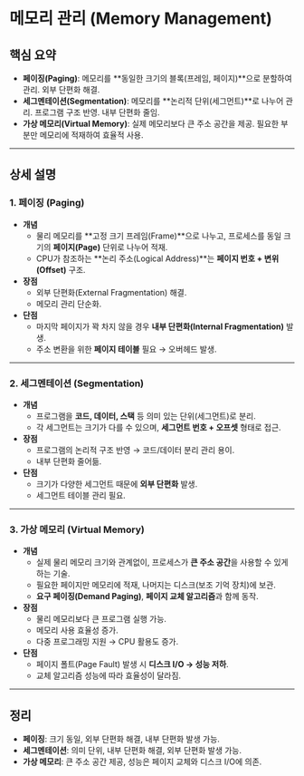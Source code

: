 # 메모리 관리 (Memory Management)

## 핵심 요약
- **페이징(Paging)**: 메모리를 **동일한 크기의 블록(프레임, 페이지)**으로 분할하여 관리. 외부 단편화 해결.  
- **세그멘테이션(Segmentation)**: 메모리를 **논리적 단위(세그먼트)**로 나누어 관리. 프로그램 구조 반영. 내부 단편화 줄임.  
- **가상 메모리(Virtual Memory)**: 실제 메모리보다 큰 주소 공간을 제공. 필요한 부분만 메모리에 적재하여 효율적 사용.  

---

## 상세 설명

### 1. 페이징 (Paging)
- **개념**  
  - 물리 메모리를 **고정 크기 프레임(Frame)**으로 나누고, 프로세스를 동일 크기의 **페이지(Page)** 단위로 나누어 적재.  
  - CPU가 참조하는 **논리 주소(Logical Address)**는 **페이지 번호 + 변위(Offset)** 구조.  
- **장점**  
  - 외부 단편화(External Fragmentation) 해결.  
  - 메모리 관리 단순화.  
- **단점**  
  - 마지막 페이지가 꽉 차지 않을 경우 **내부 단편화(Internal Fragmentation)** 발생.  
  - 주소 변환을 위한 **페이지 테이블** 필요 → 오버헤드 발생.  

---

### 2. 세그멘테이션 (Segmentation)
- **개념**  
  - 프로그램을 **코드, 데이터, 스택** 등 의미 있는 단위(세그먼트)로 분리.  
  - 각 세그먼트는 크기가 다를 수 있으며, **세그먼트 번호 + 오프셋** 형태로 접근.  
- **장점**  
  - 프로그램의 논리적 구조 반영 → 코드/데이터 분리 관리 용이.  
  - 내부 단편화 줄어듦.  
- **단점**  
  - 크기가 다양한 세그먼트 때문에 **외부 단편화** 발생.  
  - 세그먼트 테이블 관리 필요.  

---

### 3. 가상 메모리 (Virtual Memory)
- **개념**  
  - 실제 물리 메모리 크기와 관계없이, 프로세스가 **큰 주소 공간**을 사용할 수 있게 하는 기술.  
  - 필요한 페이지만 메모리에 적재, 나머지는 디스크(보조 기억 장치)에 보관.  
  - **요구 페이징(Demand Paging)**, **페이지 교체 알고리즘**과 함께 동작.  
- **장점**  
  - 물리 메모리보다 큰 프로그램 실행 가능.  
  - 메모리 사용 효율성 증가.  
  - 다중 프로그래밍 지원 → CPU 활용도 증가.  
- **단점**  
  - 페이지 폴트(Page Fault) 발생 시 **디스크 I/O → 성능 저하**.  
  - 교체 알고리즘 성능에 따라 효율성이 달라짐.  

---

## 정리
- **페이징**: 크기 동일, 외부 단편화 해결, 내부 단편화 발생 가능.  
- **세그멘테이션**: 의미 단위, 내부 단편화 해결, 외부 단편화 발생 가능.  
- **가상 메모리**: 큰 주소 공간 제공, 성능은 페이지 교체와 디스크 I/O에 의존.  

